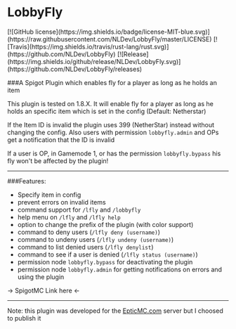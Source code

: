 # LobbyFly

<!-- [![Github All Releases](https://img.shields.io/github/downloads/NLDev/LobbyFly/total.svg)](https://github.com/NLDev/LobbyFly/) -->[![GitHub license](https://img.shields.io/badge/license-MIT-blue.svg)](https://raw.githubusercontent.com/NLDev/LobbyFly/master/LICENSE) [![Travis](https://img.shields.io/travis/rust-lang/rust.svg)](https://github.com/NLDev/LobbyFly) [![Release](https://img.shields.io/github/release/NLDev/LobbyFly.svg)](https://github.com/NLDev/LobbyFly/releases)

###A Spigot Plugin which enables fly for a player as long as he holds an item 

This plugin is tested on 1.8.X. It will enable fly for a player as long as he holds 
an specific item which is set in the config (Default: Netherstar)

If the Item ID is invalid the plugin uses 399 (NetherStar) instead without changing the config. 
Also users with permission `lobbyfly.admin` and OPs get a notification that the ID is invalid

If a user is OP, in Gamemode 1, or has the permission `lobbyfly.bypass` his fly won't be affected by the plugin! 

---
###Features:
- Specify item in config
- prevent errors on invalid items
- command support for `/lfly` and `/lobbyfly`
- help menu on `/lfly` and `/lfly help`
- option to change the prefix of the plugin (with color support)
- command to deny users (`/lfly deny (username)`)
- command to undeny users (`/lfly undeny (username)`)
- command to list denied users (`/lfly denylist`)
- command to see if a user is denied (`/lfly status (username)`)
- permission node `lobbyfly.bypass` for deactivating the plugin
- permission node `lobbyfly.admin` for getting notifications on errors and using the plugin

-> SpigotMC Link here <- 

---
Note: this plugin was developed for the <a href="https://epticmc.com" target="_blank">EpticMC.com</a> server but I choosed to publish it 

